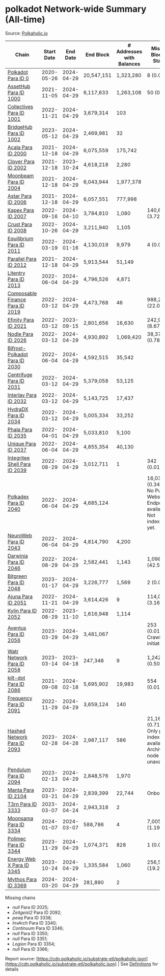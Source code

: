 # polkadot Network-wide Summary (All-time)

Source: [Polkaholic.io](https://polkaholic.io)


| Chain            | Start Date | End Date | End Block | # Addresses with Balances | Missing Blocks / Status |
| ---------------- | ---------- | ---------| --------- | ------------------------- | ----------------------- |
| [Polkadot Para ID 0](/polkadot/0-polkadot) | 2020-05-26 | 2024-04-29 | 20,547,151 |  1,323,280 | 8 (0.00%)  |
| [AssetHub Para ID 1000](/polkadot/1000-assethub) | 2021-11-05 | 2024-04-29 | 6,117,633 |  1,263,108 | 50 (0.00%)  |
| [Collectives Para ID 1001](/polkadot/1001-collectives) | 2022-11-21 | 2024-04-29 | 3,679,314 |  103 |    |
| [BridgeHub Para ID 1002](/polkadot/1002-bridgehub) | 2023-05-12 | 2024-04-29 | 2,469,981 |  32 |    |
| [Acala Para ID 2000](/polkadot/2000-acala) | 2021-12-18 | 2024-04-29 | 6,075,559 |  175,742 |    |
| [Clover Para ID 2002](/polkadot/2002-clover) | 2021-12-18 | 2023-10-24 | 4,618,218 |  2,280 |    |
| [Moonbeam Para ID 2004](/polkadot/2004-moonbeam) | 2021-12-18 | 2024-04-29 | 6,043,944 |  1,977,378 |    |
| [Astar Para ID 2006](/polkadot/2006-astar) | 2021-12-18 | 2024-04-29 | 6,057,551 |  777,998 |    |
| [Kapex Para ID 2007](/polkadot/2007-kapex) | 2022-09-16 | 2024-04-10 | 3,784,810 |  1,080 | 140,668 (3.72%)  |
| [Crust Para ID 2008](/polkadot/2008-crust) | 2022-10-26 | 2024-04-29 | 3,211,940 |  1,105 |    |
| [Equilibrium Para ID 2011](/polkadot/2011-equilibrium) | 2022-03-19 | 2024-01-16 | 4,130,019 |  9,979 | 4 (0.00%)  |
| [Parallel Para ID 2012](/polkadot/2012-parallel) | 2021-12-18 | 2024-04-29 | 5,913,544 |  51,149 |    |
| [Litentry Para ID 2013](/polkadot/2013-litentry) | 2022-06-04 | 2024-04-29 | 4,796,526 |  4,871 |    |
| [Composable Finance Para ID 2019](/polkadot/2019-composable) | 2022-03-12 | 2024-04-29 | 4,473,768 |  46 | 988,229 (22.09%)  |
| [Efinity Para ID 2021](/polkadot/2021-efinity) | 2022-03-12 | 2023-09-15 | 2,801,656 |  16,630 | 242,949 (8.67%)  |
| [Nodle Para ID 2026](/polkadot/2026-nodle) | 2022-03-12 | 2024-04-29 | 4,930,892 |  1,069,420 | 38,374 (0.78%)  |
| [Bifrost-Polkadot Para ID 2030](/polkadot/2030-bifrost) | 2022-06-04 | 2024-04-29 | 4,592,515 |  35,542 |    |
| [Centrifuge Para ID 2031](/polkadot/2031-centrifuge) | 2022-03-12 | 2024-04-29 | 5,379,058 |  53,125 |    |
| [Interlay Para ID 2032](/polkadot/2032-interlay) | 2022-03-12 | 2024-04-29 | 5,143,725 |  17,437 |    |
| [HydraDX Para ID 2034](/polkadot/2034-hydradx) | 2022-03-12 | 2024-04-29 | 5,005,334 |  33,252 |    |
| [Phala Para ID 2035](/polkadot/2035-phala) | 2022-04-01 | 2024-04-29 | 5,033,810 |  5,100 |    |
| [Unique Para ID 2037](/polkadot/2037-unique) | 2022-06-04 | 2024-04-29 | 4,855,354 |  40,130 |    |
| [Integritee Shell Para ID 2039](/polkadot/2039-integritee) | 2022-08-29 | 2024-04-29 | 3,012,711 |  1 | 342 (0.01%)  |
| [Polkadex Para ID 2040](/polkadot/2040-polkadex) | 2022-06-04 | 2024-04-29 | 4,685,124 |   | 16,031 (0.34%) No Public Websocket Endpoint available: Not indexing yet. |
| [NeuroWeb Para ID 2043](/polkadot/2043-neuroweb) | 2022-06-04 | 2024-04-29 | 4,814,790 |  4,200 |    |
| [Darwinia Para ID 2046](/polkadot/2046-darwinia) | 2022-08-29 | 2024-04-29 | 2,582,441 |  1,143 | 1,098,047 (42.52%)  |
| [Bitgreen Para ID 2048](/polkadot/2048-bitgreen) | 2023-01-17 | 2024-04-29 | 3,226,777 |  1,569 | 2 (0.00%)  |
| [Ajuna Para ID 2051](/polkadot/2051-ajuna) | 2022-11-21 | 2024-04-29 | 3,614,426 |  9 | 114,050 (3.16%)  |
| [Kylin Para ID 2052](/polkadot/2052-kylin) | 2022-08-29 | 2023-11-10 | 1,616,948 |  1,114 |    |
| [Aventus Para ID 2056](/polkadot/2056-aventus) | 2023-03-29 | 2024-04-29 | 3,481,067 |   | 253 (0.01%) Crawling initiated |
| [Watr Network Para ID 2058](/polkadot/2058-watr) | 2023-03-14 | 2023-04-18 | 247,348 |  9 | 1,242 (0.50%)  |
| [kilt-dot Para ID 2086](/polkadot/2086-kilt) | 2021-09-08 | 2024-02-18 | 5,695,902 |  19,983 | 554 (0.01%)  |
| [Frequency Para ID 2091](/polkadot/2091-frequency) | 2022-11-29 | 2024-04-29 | 3,659,124 |  140 |    |
| [Hashed Network Para ID 2093](/polkadot/2093-hashed) | 2023-02-28 | 2024-04-28 | 2,987,117 |  586 | 21,163 (0.71%) Only partial index available: Archive node unavailable |
| [Pendulum Para ID 2094](/polkadot/2094-pendulum) | 2023-02-13 | 2024-04-29 | 2,848,576 |  1,970 |    |
| [Manta Para ID 2104](/polkadot/2104-manta) | 2023-03-21 | 2024-04-29 | 2,839,399 |  22,744 |   Onboarding |
| [T3rn Para ID 3333](/polkadot/3333-t3rn) | 2023-03-07 | 2024-04-24 | 2,943,318 |  2 |    |
| [Moonsama Para ID 3334](/polkadot/3334-moonsama) | 2024-01-07 | 2024-03-07 | 588,786 |  4 | 7,005 (1.19%)  |
| [Polimec Para ID 3344](/polkadot/3344-polimec) | 2023-11-29 | 2024-04-29 | 1,074,371 |  828 | 1 (0.00%)  |
| [Energy Web X Para ID 3345](/polkadot/3345-energywebx) | 2023-10-24 | 2024-04-29 | 1,335,584 |  1,060 | 256,523 (19.21%)  |
| [Mythos Para ID 3369](/polkadot/3369-mythos) | 2024-03-20 | 2024-04-29 | 281,890 |  2 |    |

Missing chains


* *null* Para ID 2025; 
* *Zeitgeist2* Para ID 2092; 
* *peaq* Para ID 3338; 
* *InvArch* Para ID 3340; 
* *Continuum* Para ID 3346; 
* *null* Para ID 3350; 
* *null* Para ID 3351; 
* *Logion* Para ID 3354; 
* *null* Para ID 3366; 

Report source: [https://cdn.polkaholic.io/substrate-etl/polkaholic.json](https://cdn.polkaholic.io/substrate-etl/polkaholic.json) | See [Definitions](/DEFINITIONS.md) for details
